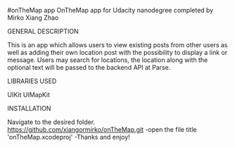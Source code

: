 #onTheMap app
OnTheMap app for Udacity nanodegree completed by Mirko Xiang Zhao

GENERAL DESCRIPTION

This is an app which allows users to view existing posts from other users as well as adding their own location post with the possibility to display a link or message. Users may search for locations, the location along with the optional text will be passed to the backend API at Parse.

LIBRARIES USED

UIKit
UIMapKit

INSTALLATION

Navigate to the desired folder.
https://github.com/xiangormirko/onTheMap.git
-open the file title 'onTheMap.xcodeproj'
-Thanks and enjoy!
